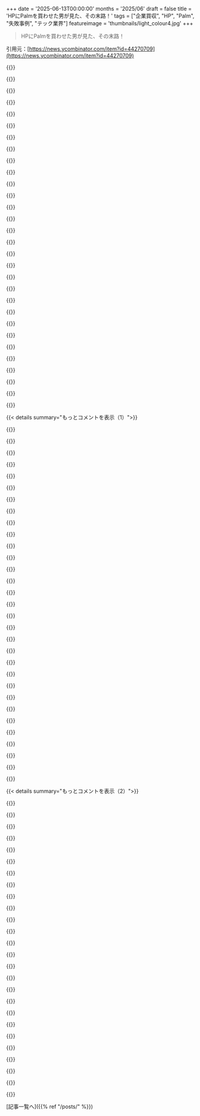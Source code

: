 +++
date = '2025-06-13T00:00:00'
months = '2025/06'
draft = false
title = 'HPにPalmを買わせた男が見た、その末路！'
tags = ["企業買収", "HP", "Palm", "失敗事例", "テック業界"]
featureimage = 'thumbnails/light_colour4.jpg'
+++

> HPにPalmを買わせた男が見た、その末路！

引用元：[https://news.ycombinator.com/item?id=44270709](https://news.ycombinator.com/item?id=44270709)




{{<matomeQuote body="筆者が病気で休んでる間にHPのTouchPadが発売されたけど、499ドルでiPadと競合しようとした割にアプリもないしマーケティングも下手で大失敗だった。<br>筆者はPalmと1年も密接に仕事してたのに、状況の悪さに気づかなかったのか？発売まであと数週間だった時に離れたんだから、悪い決定はもうその時されてたんだろ。" userName="iconara" createdAt="2025/06/13 18:44:45" color="">}}




{{<matomeQuote body="価格は高すぎたかもしれないけど、それは議論の余地あり。でも、こういうのを成功させるには何年も投資が必要ってことが重要だね。<br>市場規模予測を大きく外すのはよくあることだから、それは問題じゃない。マーケティングは予測の幅を出すべきだったね。<br>アプリエコシステムがなかったのは当然で、それには長年の投資が必要。Windows phoneも同じ理由で失敗したよ。良いデバイスだったけど、Microsoftがすぐに見捨てちゃったからアプリが集まらなかったんだ。" userName="bluGill" createdAt="2025/06/13 18:58:35" color="#785bff">}}




{{<matomeQuote body="市場予測の話だけど、Itaniumの販売予測グラフを見てみろよ。やばすぎるから！<br>https://upload.wikimedia.org/wikipedia/commons/8/88/Itanium_Sales_Forecast.png" userName="joecool1029" createdAt="2025/06/13 19:31:38" color="">}}




{{<matomeQuote body="Windows phoneはすごかったよ、OSはその時ダントツで一番応答性が高かった。でもアプリがなかったんだ。Microsoftが中止する前にAndroidアプリのサポートを組み込もうとしてたんだよ。" userName="lukevp" createdAt="2025/06/13 19:02:20" color="">}}




{{<matomeQuote body="逆に、IEAの太陽エネルギー予測を見てみろよ：<br>https://en.wikipedia.org/wiki/File:Reality_versus_IEA_predictions_(2009_version).svg<br>このグラフは古いけど、IEAは現実がどうあれ、すぐに伸びが止まるって予測し続けてるんだ。" userName="duskwuff" createdAt="2025/06/13 20:39:46" color="">}}




{{<matomeQuote body="あの2つのグラフはすごいね！少なくともItaniumの人たちは時間とともに予測を下方修正したけど、IEAは全然気にしてないみたい！" userName="melbourne_mat" createdAt="2025/06/13 22:35:23" color="">}}




{{<matomeQuote body="僕も同じ経験あるからUpvoteしとくわ。Windows phoneは3台使ったけど、いつも最高の使い心地だったな。UIは洗練されてたし、通話品質もカメラも最高だった。アプリはAndroidやiPhoneより少なかったけど、僕には十分だったよ。<br>実際に触った人はみんな気に入ってたと思う。問題は、みんなに試してもらうのが難しかったこと。AT＆Tの店員も全然詳しくなくてひどかったね。" userName="7thaccount" createdAt="2025/06/13 19:19:48" color="#ff5733">}}




{{<matomeQuote body="何年も投資が必要っていうけど、オープンなストアで開発者から搾取しないようにすればいいだけだろ。<br>あと、携帯電話はコンピューターなのに、メーカーはそれを隠してクソみたいに互換性のないSDKでアプリ開発を難しくしてる。自らアプリが集まらない原因を作ってるんだ。" userName="timewizard" createdAt="2025/06/13 19:31:13" color="#ff33a1">}}




{{<matomeQuote body="Itaniumは、HNのコメント欄で語れるよりずっと深い話だよ。詳しくはこの記事を読んでくれ：<br>https://bitmason.blogspot.com/2024/02/the-sinking-of-itanic-itanium-and-its.html" userName="ghaff" createdAt="2025/06/13 23:16:08" color="">}}




{{<matomeQuote body="あの予測、マジひどすぎたな！<br>昔、マーケティングチームが石油が1バレル400ドルになって、それがビジネスに最高だって言ってた会議を思い出したよ。マジで声出して笑っちゃったわ。そんな値段じゃ、ガソリン1ガロン18ドルとかで、牛車以外で何も運べないだろ。" userName="c-linkage" createdAt="2025/06/13 19:53:26" color="">}}




{{<matomeQuote body="それはちょっと意地悪な見方だと思うな。全部の問題を知ってても、マーケティングとか経営陣が万全になるまで発売を延期してくれるって期待してたのかもしれないし。<br>あと、値段は本当に大きかったよ！250ドルだったら全然違う話になってたと思うな！" userName="buildbot" createdAt="2025/06/13 18:49:34" color="">}}




{{<matomeQuote body="Bob Colwellの話が一番分かりやすい短さでまとまってるよ。ここから読めるよ→https://www.sigmicro.org/media/oralhistories/colwell.pdf<br>”どうやってそういう性能出すつもりなの？”って聞いたら”シミュレーションがある”って。でも”コンパイラ無かったらシミュレーターどう使うの？”って聞いたら、”まだないから手組みで30行やった”って！<br>”たった30行の手組みコードで、このアーキテクチャの未来全部予測してるの？”って、ビックリしすぎて聞いちゃったらしいよ。Andy Groveは”今はその話をする場じゃないから次いこう”って言ったんだって。" userName="chasil" createdAt="2025/06/13 23:42:20" color="#38d3d3">}}




{{<matomeQuote body="元の記事の＞ At that price, gasoline would be about $18/gal and no one could afford to move anything except by ox cart.<br>って話、ちょっとざっくり計算してみたんだ。<br>今ガソリン1L1.20ドルくらいで、原油コストはその半分くらいだから、原油が6倍になってもガソリンは1L5ドルくらいかな。<br>自分の車の1kmあたりのコストで言うと、ガソリン代は20%くらいだから、60%くらいコストが増える感じ。<br>これって、北米でみんなが過去10年間に高い車を買うことで自ら受け入れてきた1kmあたりのコスト増とだいたい同じくらいだよ。<br>まあ、これは個人向けの話で、トラックとかはまた計算が違うけどね。" userName="Marsymars" createdAt="2025/06/13 21:17:47" color="#785bff">}}




{{<matomeQuote body="計画では、Itanium以外に real alternativeがないように、x86-64を意図的にsuppressするつもりだったんだよ。最初の販売予測は、その前提ならまあ納得できたんだ。" userName="wmf" createdAt="2025/06/13 20:24:09" color="">}}




{{<matomeQuote body="suppressっていうより、ただ単にnothing at allだっただけ、って聞いたことあるよ。それでAMDがopportunityを使ってx86を64-bitにextendして、Intelはmarketをこれ以上losingしないようにfollow suitせざるを得なかったんだって。<br>だから”amd64”ってshorthandが使われるのも、Intelがactualyにx86_64自体をdesignしてないexplainsだよね。" userName="saghm" createdAt="2025/06/13 20:30:43" color="#ff5733">}}




{{<matomeQuote body="＞ There is nothing wrong with getting the size of the market wrong by that much<br>これ、Apple Watchも同じだったよね。initial releaseはmarket conditionsから完全に外れた価格設定だった—luxury-branded fashion accessoryとして発売時に1kドル以上だったんだ。<br>翌年には subtly rebrandedされてmass-affordable sports fitness trackerになったんだよ。" userName="adastra22" createdAt="2025/06/13 21:11:58" color="#38d3d3">}}




{{<matomeQuote body="企業がproductsの将来のsuccessについてa reality distortion fieldをtryしてsucceedするの、understandableだよ。ManagementはWall Streetにhuge investment（their own salariesとR&D empire）をallowしてもらうために、corresponding huge returnをpromiseする必要があるんだ。<br>Wall Streetはいつもin the short termでprofitsをjack upするopportunitiesを求めてるから、managementはit’s worth waiting convince to compelling story about ROIをa few years in the futureでtellする必要があるんだ。<br>IntelもOEMsとsoftware companiesにadoptionをencourageしたかったし、them that they need to support Itanium soon think making thatをmake that a realityに必要なconditionだったのかもね。<br>IEAがsolar adoptionをunderestimateするfactorsは分からないけど。" userName="ashdksnndck" createdAt="2025/06/14 01:54:25" color="#785bff">}}




{{<matomeQuote body="CTOは“hoping”であるべきじゃないね。CTOはall alongでそれらのdecisions（pricingを含む）にinfluencingであるべきだったんだ。<br>もしproductがshelvesにhitした時に（he was in bed recovering while）priceがwrongだとonly realizedしたなら、then heはtheir lack of strategic perspective on othersをlecturingするplaceはないね。" userName="Wurdan" createdAt="2025/06/13 20:12:51" color="#ff33a1">}}




{{<matomeQuote body="数年前に職場でold Windows Phoneをdrawerからpulled outしたんだ。それまで使ったことなかったけど、actually quite impressedだったよ with the fluidity and design of the UI。<br>designはlittle darkだったけど、it had its fans what I could understand now。<br>Ironically Microsoftは、appsがmore than anything else the platformをmakeすることを知ってるcompanyなのに、they botched it so badlyなんだ。" userName="wvenable" createdAt="2025/06/13 20:20:28" color="">}}




{{<matomeQuote body="いや、これはItaniumの人たちっていうより、そういうのを追ってる業界アナリストの話だね。確かに僕含めアナリストたちは最初派手に間違えたけどさ、でもだってIntelだったんだぜ？AMDなんて影も形もなかったし、64bitチップは絶対必要だったんだよ。最初から「これ失敗するわ」って言ってたアナリストは、たぶん一人もいなかったんじゃないかな。" userName="ghaff" createdAt="2025/06/13 23:22:14" color="">}}




{{<matomeQuote body="当時HPで働いてたよ。会社が「OS用のアプリ作ってくれたらPalm Preタダであげるよ」って全社メール送ってきたんだ。俺は画面オフにするだけのアプリ作って、鏡アプリって呼んでた（自分の顔が見えたから）。タダでもらったPalm Preはすごく楽しかったよ。数年前に復活させようとしたんだけど、元のバッテリーがダメになって、交換用が見つからず復活できなかったんだ。" userName="halflife" createdAt="2025/06/13 20:57:11" color="">}}




{{<matomeQuote body="ここでCTOを責めるのは違うと思うな。Apothekerの決定がひどすぎたんだ。全然関係ない小さい会社から来て、HPの巨大なハードウェア事業を捨ててソフト会社になろうとするなんて理解不能だよ。ソフトの裏付けが何もないのにさ。WebOSが成功したかはもう分からないけど、Apothekerが最初からWebOS/Palmを潰すつもりだったのは明らかだね。酷い扱いも買収失敗もそうとしか思えない。一番ムカつくのは、こんなめちゃくちゃなことしてApothekerが一生モノの金を儲けてること。失敗しても上にいけるなんて、ほんと羨ましすぎるね。" userName="ToucanLoucan" createdAt="2025/06/13 21:53:01" color="#38d3d3">}}




{{<matomeQuote body="いくつか間違ってると思うな。1) Apple Watchのエントリーモデルは最初から約400ドルくらいで買えたよ。今も大体そう。2) 高級モデルもHermèsとの共同ブランドで今もあるよ。最初に1万ドル以上した「Edition」モデルだけがなくなったけど、あれは高級感を出すためのアンカリングだったかもね。https://en.wikipedia.org/wiki/Apple_Watch" userName="microtherion" createdAt="2025/06/13 22:57:43" color="#ff5733">}}




{{<matomeQuote body="記事は途中で宣伝に切り替わってたね。で、買収は全く無能だったよ。こういうデバイスにはソフトウェアエコシステムが必要なのに、それを構築する計画がないまま会社を買収するなんて、ただのバカだろ。エコシステムを作るには、たぶん最低5年は赤字を覚悟しないといけなかったんだから。" userName="x0x0" createdAt="2025/06/13 19:29:52" color="#785bff">}}




{{<matomeQuote body="みんなインディーズ開発者とか、15-30%の手数料がどんだけ儲けになるかって過大評価しすぎ。人気のゲームじゃないアプリは消費者が直接金払ってないことが多い。Epic裁判でApp Store収入の9割が課金ゲームやルートボックスからって分かってる。金になるなら、企業はどんな手間でもかけてソフト作るよ。" userName="scarface_74" createdAt="2025/06/13 20:39:35" color="#45d325">}}




{{<matomeQuote body="原油価格がガソリン価格の半分なんて、どうしてそんなこと言えるの？経済はめちゃくちゃ複雑で分かりにくいし、ガソリンの値段は原油価格と線形関係なんてないよ、すごく長い期間で見ないとね。地域ごとの精製能力の方がずっと重要なんだから。" userName="andrew_lettuce" createdAt="2025/06/14 02:22:18" color="">}}




{{<matomeQuote body="Apothekerって人物は、今のEUの非スタートアップのテック界隈が抱えてる問題そのものだよ。彼個人ってわけじゃないけど、彼みたいなキャラクターがEUの会社には、USの会社よりずっと頻繁に見られるんだ。こういう人たちはEUだと失敗しても上にいくだけみたいだけど、USならきっと笑われて終わりだろうね。" userName="fakedang" createdAt="2025/06/14 02:48:09" color="">}}




{{<matomeQuote body="Appleの年99ドルの開発者手数料を真似ようとしたのが、Windows Phone最初の失敗だったね。熱意はそれで消え失せた。収入源にならないと分かってもすぐ廃止せず、最後に全撤廃した時にはもう遅かった。ほとんどの開発者は去ってたんだ。Windows Home Serverの失敗に似てる。MSDNから削除し、開発者は製品版買えと言った。開発者は来ず、製品もダメ。開発者を遠ざけたのが全てじゃないにしても、一因だった。" userName="Mountain_Skies" createdAt="2025/06/13 20:45:39" color="#785bff">}}




{{<matomeQuote body="「AMDはまだ影も形もなかった」って言うけど、そう？同じ時代を生きたのかな？AthlonはIntelの競争相手を完全にぶっ飛ばしてたぜ。もしIntelがひどい市場操作をしてなかったら、AMDは彼らの市場シェアをかなり奪ってたはずだよ。" userName="jorvi" createdAt="2025/06/14 00:20:11" color="#ff5733">}}




{{<matomeQuote body="WebOS打ち切りの時にいなかったのに失敗の責任を負わされたって？<br>なんて泣き言なんだ。お前はexecutiveでリーダーだろ。<br>船長は乗組員に文句言わないもんだぜ。" userName="jonny_eh" createdAt="2025/06/13 19:41:55" color="">}}




{{< details summary="もっとコメントを表示（1）">}}

{{<matomeQuote body="Leo Apothekerの経験がHPのCEOには規模も内容も全然合ってなかったって？<br>まじでそう思うわ。<br>経営ってビジネスと関係ない独立したスキルだと思われがちだけど、実際はそのビジネス自体を理解してないとダメなんだよ。<br>誰でもCEOになれるわけじゃないってこと。" userName="ang_cire" createdAt="2025/06/13 18:49:09" color="#45d325">}}




{{<matomeQuote body="経営ってビジネスと無関係なスキルじゃない、って話、まあその通りだけどさ。<br>経営にはビジネスに依存しない部分もあるんだよ。<br>でも90年代にCEOとかMBAとかが、「MBAがあればCokeもGMもIntelも同じように経営できる」って言い出したんだよな。" userName="phkahler" createdAt="2025/06/13 19:00:05" color="#ff5733">}}




{{<matomeQuote body="「MBAがあればCokeもGMもIntelも同じように経営できる」か。<br>それに「into the ground（ダメにする）」って言葉を付け加えるべきだな。<br>それ以外は全くその通りだと思うよ。" userName="Henchman21" createdAt="2025/06/13 19:14:57" color="#ff5c5c">}}




{{<matomeQuote body="彼らは企業をダメにするのにはすごく成功したんだよ。<br>結局、「あらゆるものの金融化」がこれらのビジネスを殺したんだ。" userName="mlinhares" createdAt="2025/06/13 19:24:24" color="#45d325">}}




{{<matomeQuote body="すごく的確に言ってるね。<br>俺も友達とこの話する時、「MBAは全部ダメにする」みたいなこと言うんだけど、本当に言いたいのはお前が言ってること（金融化とかビジネス無視の経営）なんだよ。" userName="trentnix" createdAt="2025/06/13 20:21:11" color="">}}




{{<matomeQuote body="経営に追加のスキルが要らないなんて言ってないよ。<br>でも、経営するものを根本的に理解する必要があるんだ。<br>経営は業界関係ないってのが間違い。<br>コーヒーショップの店長がIBMのCEOになったり、その逆は無理（経験上）。<br>プライベート投資会社が歯科医院とかをSaaSみたいに経営しようとして失敗してる例を見ればわかるよ。" userName="ang_cire" createdAt="2025/06/13 19:11:56" color="#38d3d3">}}




{{<matomeQuote body="まじでその通り。<br>友達がECO牛乳とか作ってる会社でマネージャーしてたんだけど、投資会社が買って、オンラインアパレルとかの経験しかない経営陣入れたんだ。<br>創業者のアドバイス無視して、結果お客さん失って、ダメな設備に大金使って、会社の価値は半分以下。<br>7年後には買収価格の2%で売却だって。<br>こういうケースはマジで勉強すべき。" userName="cycomanic" createdAt="2025/06/13 20:24:20" color="#ff5733">}}




{{<matomeQuote body="プライベート投資会社が小規模ビジネスダメにしてるって？<br>全くその通り。<br>でも、結局彼らはその取引で個人的に儲けてるんだよ。<br>持続可能なビジネスを作ることなんて目標じゃない。<br>これこそ「extractive capitalism（収奪的資本主義）」だよ。<br>世界を滅茶苦茶にしてる。" userName="eszed" createdAt="2025/06/14 19:42:54" color="#38d3d3">}}




{{<matomeQuote body="あのさあ、「どれもこれも同じ shit だ」っていう古い間違い、あれがほんっと大嫌いなんだよな。" userName="technol0gic" createdAt="2025/06/13 20:18:36" color="">}}




{{<matomeQuote body="製品に関心があって理解してるCEOと話せるのはマジで新鮮だって言えるわ。残念ながら、会社のトップが数字と締め切りしか見てなくて、製品のこと考えてないってのはかなり蔓延してるんだよね。" userName="vjvjvjvjghv" createdAt="2025/06/13 19:19:43" color="#ff5733">}}




{{<matomeQuote body="Defectorに、ほぼこの点についてのすごく良い記事があったよ: https://defector.com/how-will-the-golden-age-of-making-it-wo..." userName="roughly" createdAt="2025/06/13 19:56:41" color="">}}




{{<matomeQuote body="この大失敗をMBAのせいにすることはできないね。Léo Apothekerは大学で経済学を学んでいて、正式な経営学の教育は受けてないんだ。" userName="nradov" createdAt="2025/06/13 19:38:04" color="">}}




{{<matomeQuote body="Druckerなら、良いマネージャーになるには教育じゃなくて実践（つまり実際に仕事をすること）が必要だって主張するだろうね。だから、あのレベルのマネージャーとして彼は経験がなかったんだと思うよ。https://mlari.ciam.edu/peter-drucker-s-vision-of-management-..." userName="mbesto" createdAt="2025/06/13 21:23:35" color="">}}




{{<matomeQuote body="90年代って言うけど、80年代のJohn ScullyとAppleに怪しいくらい似てる気がするな。" userName="Affric" createdAt="2025/06/13 21:57:21" color="">}}




{{<matomeQuote body="IBMのLou Gerstnerは、たぶんこの考えを支持した例外だろうね。彼はIBMの前はAmexやRJR Nabiscoにいたんだ。" userName="quantified" createdAt="2025/06/13 19:31:14" color="">}}




{{<matomeQuote body="僕が勘違いしてるのかもしれないけど、GerstnerがIBMにいた頃は100％金融化だったって聞いたよ。IBMの根本的な問題は何も解決してない。一時的な「Global Services」の明るい時期を除けば、彼が一番影響を与えたのは、IBMが100年間かけて蓄えた膨大な不動産などの資産を売り払って、10年間家賃無料みたいな0 opexビジネスに変えたこと。年金制度のEOLとか、働きやすさを下げたこともたくさんあったしね。短期的には「経費削減」で数字は良く見えたけど、長期的な問題を生んだだけ。IBMが次の25年の技術の波を一つでも掴めてたら大丈夫だったはずなのに、どういうわけかいつも適切な場所にいるのに敗北を喫し続けてるんだ。いつもソリューションが高すぎたり、作り込みすぎたりして市場に拒否されてるみたい（例えばflash arrays、POWER、watson/ML、centosを活かせなかったことなど）。一方で、spinning diskやfabsなんかはだいたい適切な時期に手放してるんだけどね。" userName="StillBored" createdAt="2025/06/14 03:57:33" color="#ff5733">}}




{{<matomeQuote body="それは、現実のJohn SculleyがPepsiからAppleに移ったのと似てるように意図されてたの？" userName="isleyaardvark" createdAt="2025/06/13 22:51:04" color="">}}




{{<matomeQuote body="＞ある時点で「マネジメント」と「エグゼクティブマネジメント」は（誤って）〜<br>その通りだね。CEOだけじゃなくて、技術系とか関連会社だとDirector以上の役職からそうなり始めてるのを見たことがあるよ。リーダーシップのスキル不足を隠すために、指標やレポートの「家内工業」があって、パフォーマンス（技術、財務、あらゆる種類）、オペレーション、QA、開発、顧客フィードバックなど、無数のレポートが毎日、毎週、毎月作られてる。そして、リーダーシップレビュー会議では、次の四半期に10％改善しろってチームに言ってるんだ。もしこれらのレポートやフィードバックが役に立つものなら、今頃これらの会社はNavy seal teamsみたいに動いてるはずだ。" userName="geodel" createdAt="2025/06/13 20:31:26" color="#ff5733">}}




{{<matomeQuote body="https://en.wikipedia.org/wiki/Nirvana_fallacy" userName="aswegs8" createdAt="2025/06/14 11:54:02" color="">}}




{{<matomeQuote body="いや、ある意味もっと酷いよ。<br>LeoはSAPを自分で辞めたんじゃなくて、SAPの役員会が2010年2月に契約更新しないって決めたから辞めたんだ。<br>SAP役員会「こいつダメ、次行こうぜ」HP「おっ、うちがもらお！」って感じ。" userName="DannyBee" createdAt="2025/06/13 21:03:05" color="">}}




{{<matomeQuote body="その通りだよ。<br>Leo Apothekerはソフトウェア開発とかソフトウェア会社の運営の微妙なニュアンスが全然わかってなかったんだ。<br>Henningは商才があったか知らないけど、LeoはSAPのValue Networkの基本的な理解が全然なかったのを晒してたよ。" userName="tlogan" createdAt="2025/06/13 22:47:47" color="">}}




{{<matomeQuote body="こういう考えの奴、知ってるよ。<br>学歴も成績もダメなのにどういうわけかトップMBAに入って（賄賂？）、技術スキルゼロなのに嘘ついてCTOになったって自慢してた。半年でクビ。LinkedInにも載ってない。<br>それなのに、まだ技術組織を管理するのに技術はいらないって信じてるんだから呆れるよ。" userName="RajT88" createdAt="2025/06/13 20:46:35" color="#38d3d3">}}




{{<matomeQuote body="どっちの例もいっぱいあるよ。全然知らなかった会社や業界を立て直すスゴイCEOもいるけど、ダメなCEOもたくさんいる。<br>何十年も同じとこにいればダメCEOも凡庸にはなるから、それはマシかな。<br>残念ながら、良いCEOの作り方は全然わかんないし、誰か知ってる証拠もないね。" userName="bluGill" createdAt="2025/06/13 19:01:27" color="">}}




{{<matomeQuote body="例えばGoogleとかね。" userName="scarface_74" createdAt="2025/06/13 20:45:48" color="">}}




{{<matomeQuote body="HPをまだ信じてるって意味わかんない！何十年も新しいHP製品でマシなのに当たったことないよ。<br>DVノートはマザボダメで訴訟沙汰。その後のも最悪。<br>デスクトップ？2020年のでも激遅。<br>プリンター？全部クソ。ソフトもひどいし、隠しコスト多い。<br>HPはブランドとしてヤバい。ユーザー体験を悪くするためだけにMBA雇ってるみたいで、Yugoよりマシじゃないね。" userName="WarOnPrivacy" createdAt="2025/06/13 19:38:54" color="#ff5733">}}




{{<matomeQuote body="HPはあの後分割されたんだよ。<br>今みんなが知ってるHPは2010年の会社とは違うんだ。<br>残念だけど、HPは昔は素晴らしい名前の偉大な会社だったんだけどね。<br>でも君の疑問はもっともだよ。" userName="bluGill" createdAt="2025/06/13 19:51:59" color="">}}




{{<matomeQuote body="昔って偉大だったっけ？<br>俺は当時からHPはかなり評判悪かったのハッキリ覚えてるけど。<br>ユーザーにお金かかる変なプリンター機能が出るたびに、HPだった気がするな。" userName="charlieyu1" createdAt="2025/06/13 19:59:46" color="">}}




{{<matomeQuote body="HPのPCはProBookやZenbookは良かったけど、安物はダメだね。コンシューマー向けはどこもゴミだよ。安いのばっか買うから評判悪くなるんだよな。AppleのノートPCは高級車、GoogleのChromebooksはガソリン満タン2回分くらいの値段からだ。" userName="jeroenhd" createdAt="2025/06/13 20:45:50" color="#ff33a1">}}




{{<matomeQuote body="HPのプリンター部門は「エンシット化」の典型だよ。ビジネススクールで教えるべき。PCは別。ハイエンドはDellのXPSに劣るけど、エンタープライズ向けは悪くない。VMWAREはダメ。特にZ840ワークステーションは最高だった！昔のHPはすごかったんだ。中古の古いエンタープライズ機は価値あるよ。" userName="stapedium" createdAt="2025/06/13 20:08:23" color="#ff5733">}}




{{<matomeQuote body="俺が持ってるHP Color LaserJet Pro MFP M281fdwプリンターは全然大丈夫だよ。WiFiで繋がるし、Linuxでも使える。サードパーティ製インクもOK。みんな悪く言うけど、うちのは調子いいな。Digital Equipment CorporationやOpenVMSの話はちょっと悲しいけど、ニッチな悩みだね。" userName="dcminter" createdAt="2025/06/13 21:00:26" color="">}}

{{</details>}}




{{< details summary="もっとコメントを表示（2）">}}

{{<matomeQuote body="試験計測部門を売っ払ったあたりから、HPはひどくなったと思う。Agilentは今でもいいモノ作ってるけどね。" userName="EasyMark" createdAt="2025/06/14 00:50:30" color="">}}




{{<matomeQuote body="俺の最初のプリンターは90年代のHP DeskJetで、最高だった。HP PA-RISCサーバーとかHP 48GX計算機もすごかったのに。CompaqやPalm買収して、Itaniumが失敗してからおかしくなったんだ。IBMみたいにデカくなりすぎてダメになったんだな。" userName="diegof79" createdAt="2025/06/13 23:56:05" color="#ff5733">}}




{{<matomeQuote body="HPのエンタープライズ部門は今、HPE「Hewlett Packard Enterprise」っていう別の会社なんだよ。2015年に分社したんだ。筆者はブログで書いてるけど、知らないと気づかないかもね。" userName="rsstack" createdAt="2025/06/13 21:09:22" color="">}}




{{<matomeQuote body="1980年頃を思い出してみて。（君は生まれてないかもだけど）HPがダメになり始めたのは2000年あたりかな、と思うよ。" userName="bluGill" createdAt="2025/06/13 20:28:36" color="">}}




{{<matomeQuote body="HPEはその後、ソフトウェア部門もMicro Focusに売ったんだよ。" userName="dpedu" createdAt="2025/06/13 22:23:52" color="">}}




{{<matomeQuote body="ベテランの電気技術者に聞いてみなよ。昔のHPは最高の試験計測機器を作ってた。2000年より前の機器は今でも高いんだぜ。最先端でクソ丈夫だったんだ。その部門はKeysightになったけど、昔のより良くないな。" userName="zrobotics" createdAt="2025/06/14 01:44:13" color="#45d325">}}




{{<matomeQuote body="俺のHP ENVYノートPCはすごく良いよ。画面めっちゃ綺麗だし、SODIMMとM.2 NVMeも使えるし、2-in-1でひっくり返るし、15インチの割には薄くて軽い。でもマジでHPのウェブサイトと製品ラインナップは使いにくいし分かりにくい！ Dellの方がマシだけど、それでも複雑すぎる。なんであんなに製品ラインがいっぱいあるの？ 普通の人どうやって何買うか決めるんだ？ HPはエンジニアリングは最高なのにマーケティングと販売がダメダメで、これ何十年も変わってないんだよな。" userName="bradfa" createdAt="2025/06/14 00:50:49" color="#ff33a1">}}




{{<matomeQuote body="昔のHPが、最高級の電圧計、オシロスコープ、原子時計、電卓まで作ってたなんて、今じゃ信じられないだろ。プリンターだって、かつては一番だったんだぜ。" userName="alnwlsn" createdAt="2025/06/13 20:31:34" color="">}}




{{<matomeQuote body="昔、最初の職場で安物のLaserJet 1000プリンターを使ってたんだけど、それがすごく良かった。何十万ページも印刷したと思うけど、いつも信頼できたな。でもInkJetプリンターはダメだった、今のHPの他の製品みたいにね。でもHPには良い評判があった時期もあったんだ。" userName="draculero" createdAt="2025/06/13 20:31:33" color="">}}




{{<matomeQuote body="＞昔のLaserJet 1000は良かったね。<br>あれは良かったね。1100も好きだったな、初期のソフト制御レーザーだけど。小さい1010／1012レーザーには特に思い入れがある。ソフト定義のUSBポートが必要で、Windows 7が最後の対応OSだから気難しいんだけど、ちょっと工夫すればWin 10でも動くし、Win 11で動くかすぐ試すよ。でも、他の良いHP体験と同じで、これも過去の話だね。" userName="WarOnPrivacy" createdAt="2025/06/14 05:06:35" color="">}}




{{<matomeQuote body="90年代にプリンターを売ってた時、HP Laserjetsはみんなに「これこそゴールドスタンダードだね」って広く認められてたよ。" userName="cbsmith" createdAt="2025/06/13 22:05:49" color="">}}




{{<matomeQuote body="そして、あの会社はエンジニアにとっての楽園だったんだ--だからWozもなかなか辞めたがらなかったんだよ。" userName="senderista" createdAt="2025/06/13 21:45:23" color="">}}




{{<matomeQuote body="HPがかつて偉大な会社だったのは間違いない。長年の観察者は、凋落はCarly Fiorinaとあの無謀なCompaq買収から始まったと言うだろうね。HewlettとPackardの息子たちも二人とも買収に反対してたんだ、昔の記事を掘れば彼らの根拠が見つかるよ（あれは完全に正しかったと思う）、そしてFiorinaがどうやって彼らを中傷したか見れる。あれは彼女が後に見せた、全体的にクソな人間であることのちょっとした予兆だったね、個人的には。" userName="hn_throwaway_99" createdAt="2025/06/13 22:09:19" color="#ff5c5c">}}




{{<matomeQuote body="HP ThinkJetを使ったのを覚えてる、あれは素晴らしいと思ったよ、静かでとても小さかったんだ。皮肉なことに、あれはHP LaserJetの競合ファームウェア開発中にラスタ画像を出力するためだけに主に使ってたんだ。PC MagのLaserJetクローン shootoutで優勝したって言われたな。" userName="karmakaze" createdAt="2025/06/14 01:22:12" color="">}}




{{<matomeQuote body="君の言う通りだね。70年代と80年代のHPの科学機器はゴールドスタンダードだったんだ--たいてい、それがパイオニアとして存在を生み出したからだよ。最近、WinNT 4.0の箱を修理してたんだけど、それは毎日使ってる30年前のHP Spectrophotometerに繋がってた。後者は修理が必要なかったんだ。" userName="WarOnPrivacy" createdAt="2025/06/14 16:46:15" color="#ff5733">}}




{{<matomeQuote body="LaserJet 4000（と4050）は野獣だったね。あれはすごく信頼性高くて、壊すにはモルドールへの壮大なクエストに行く必要があっただろうってくらい。HPが昔どんなだったか、君は100％正しいよ。あの頃が懐かしいな。" userName="bigstrat2003" createdAt="2025/06/14 02:39:10" color="#ff33a1">}}




{{<matomeQuote body="HPからAgilent、さらにKeysightが生まれたんだ。HPは儲からない部門を切り離すけど、R&D部門から成功した会社が2つも出てる。R&Dこそが昔のHPのDNAだと思うな。Keysightもあと10年でテスト機器部門を売却するんじゃないかな。" userName="zrobotics" createdAt="2025/06/14 01:49:01" color="#ff33a1">}}




{{<matomeQuote body="＞全く理解できない<br>著者が’全く理解できない’って言ってるけど、彼は頭がいいし分析力もある。あれは会社とのつながりを大事にしてるから、白旗をあげてるようなもんだと思うよ。" userName="sundarurfriend" createdAt="2025/06/13 20:47:52" color="">}}




{{<matomeQuote body="昔のHPは電卓とか評判よかったのに、今は全く避けてるよ。うちの家族の友人がHPのエンジニアで、巨大なプロッターを見た時は感動したな。ここまで評判が悪くなったブランドも珍しいと思う。" userName="senderista" createdAt="2025/06/13 21:37:18" color="">}}




{{<matomeQuote body="まさにその通り。Carlyの時代だね。CompaqがDECをダメにし、HPがCompaqをダメにし、そしてHPがHP自身をダメにしたんだ。" userName="senderista" createdAt="2025/06/13 21:44:24" color="#ff33a1">}}




{{<matomeQuote body="株主にとっては評判悪くないんじゃない？HPは市場を支配したけど、他の会社にもビジネスチャンスをたくさん与えたからね。" userName="nashashmi" createdAt="2025/06/13 21:30:09" color="">}}




{{<matomeQuote body="1980年代後半にあった白黒のLaserJetプリンターは、すごく良くて信頼性も高かったな。" userName="melbourne_mat" createdAt="2025/06/13 22:47:38" color="">}}




{{<matomeQuote body="＞”中古車”価格と”ガソリン満タン2回分”価格<br>AppleのノートPCが”中古車”価格で、GoogleのChromebookが”ガソリン満タン2回分”価格っていうのは大げさだよ。M**Book Airは1000ドル以下で買えるし、ほとんどの人には十分な性能で7〜10年使えるんだ。ここにCostcoのリンクがあるよ。<br>https://www.costco.com/macbook-air.html?screen-size=13-in+13...." userName="lotsofpulp" createdAt="2025/06/14 14:34:00" color="#45d325">}}




{{<matomeQuote body="著者が8週間休んでる間に製品が出て49日で中止って、なんかおかしいな。27万台も出荷するのは事前に決まってただろうし、彼の留守中にいきなり決まったわけじゃないよね。価格とか中止は彼のせいじゃないかもしれないけど、発売を急いだのは彼の責任じゃないの？" userName="phkahler" createdAt="2025/06/13 18:52:29" color="#785bff">}}




{{<matomeQuote body="値下げしたらデバイスは売れたんだよ。失敗はWebOSを完全にやめたこと。値下げして不具合を直しながら次世代機を作るべきだった。当時のAndroidと比べれば、WebOSがどれだけ進んでたかわかるはずだよ。" userName="onli" createdAt="2025/06/13 19:07:50" color="#38d3d3">}}

{{</details>}}



[記事一覧へ]({{% ref "/posts/" %}})
